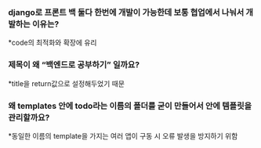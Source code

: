 ### django로 프론트 백 둘다 한번에 개발이 가능한데 보통 협업에서 나눠서 개발하는 이유는?
*code의 최적화와 확장에 유리

### 제목이 왜 “백엔드로 공부하기” 일까요?
*title을 return값으로 설정해두었기 때문

### 왜 templates 안에 todo라는 이름의 폴더를 굳이 만들어서 안에 템플릿을 관리할까요?
*동일한 이름의 template을 가지는 여러 앱이 구동 시 오류 발생을 방지하기 위함
